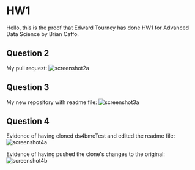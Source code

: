 # HW1

Hello, this is the proof that Edward Tourney has done HW1 for Advanced Data Science by Brian Caffo.

## Question 2
My pull request:
![screenshot2a](/2A.png)

## Question 3
My new repository with readme file:
![screenshot3a](/3A.png)

## Question 4
Evidence of having cloned ds4bmeTest and edited the readme file:
![screenshot4a](/4A.png)

Evidence of having pushed the clone's changes to the original:
![screenshot4b](/4B.png)